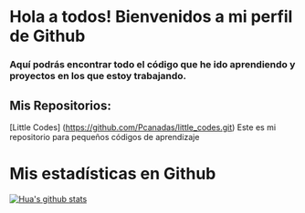 # Hola a todos! Bienvenidos a mi perfil de Github

### Aquí podrás encontrar todo el código que he ido aprendiendo y proyectos en los que estoy trabajando.

## Mis Repositorios:

[Little Codes] (https://github.com/Pcanadas/little_codes.git) Este es mi repositorio para pequeños códigos de aprendizaje

# Mis estadísticas en Github
[![Hua's github stats](https://github-readme-stats.vercel.app/api?username=Pcanadas)](https://github.com/Pcanadas/github-readme-stats)

<!--
**Pcanadas/Pcanadas** is a ✨ _special_ ✨ repository because its `README.md` (this file) appears on your GitHub profile.

Here are some ideas to get you started:

- 🔭 I’m currently working on ...
- 🌱 I’m currently learning ...
- 👯 I’m looking to collaborate on ...
- 🤔 I’m looking for help with ...
- 💬 Ask me about ...
- 📫 How to reach me: ...
- 😄 Pronouns: ...
- ⚡ Fun fact: ...
-->
